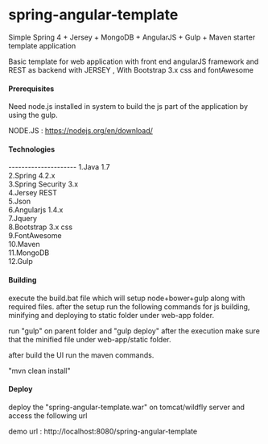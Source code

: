 # spring-angular-template
Simple Spring 4 + Jersey + MongoDB + AngularJS + Gulp + Maven starter template application 

Basic template for web application with front end angularJS framework and REST as backend with JERSEY , With Bootstrap 3.x css and fontAwesome

<h4>Prerequisites</h4>
Need node.js installed in system to build the js part of the application by using the gulp.

NODE.JS : https://nodejs.org/en/download/

<h4>Technologies</h4>
---------------------
1.Java 1.7 <br/>
2.Spring 4.2.x <br/>
3.Spring Security 3.x <br/>
4.Jersey REST <br/>
5.Json <br/>
6.Angularjs 1.4.x<br/>
7.Jquery <br/>
8.Bootstrap 3.x css <br/>
9.FontAwesome <br/>
10.Maven <br/>
11.MongoDB <br/>
12.Gulp </br/>

<h4>Building</h4>

execute the build.bat file which will setup node+bower+gulp along with required files. after the setup run the following commands for 
js building, minifying and deploying to static folder under web-app folder.

run "gulp" on parent folder and "gulp deploy" after the execution make sure that the minified file under web-app/static folder.

after build the UI run the maven commands.

"mvn clean install"

<h4>Deploy</h4>

deploy the "spring-angular-template.war" on tomcat/wildfly server and access the following url

demo url : http://localhost:8080/spring-angular-template

 


